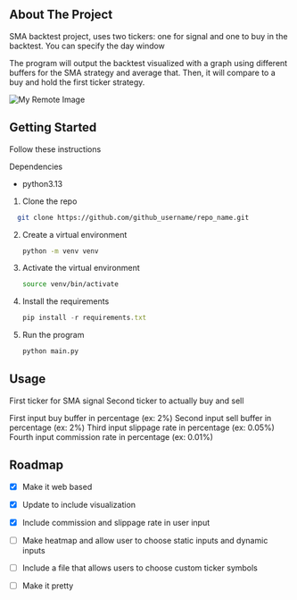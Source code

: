 <!-- ABOUT THE PROJECT -->
## About The Project

SMA backtest project, uses two tickers: one for signal and one to buy in the backtest. You can specify the day window

The program will output the backtest visualized with a graph using different buffers for the SMA strategy and average that. Then, it will compare to a buy and hold the first ticker strategy.


![My Remote Image](https://bpsite.xyz/static/smabacktest1.png)

<!-- GETTING STARTED -->
## Getting Started

Follow these instructions

Dependencies
* python3.13

1. Clone the repo
```sh
  git clone https://github.com/github_username/repo_name.git
  ```
2. Create a virtual environment
   ```sh
   python -m venv venv
   ```
3. Activate the virtual environment
   ```sh
   source venv/bin/activate
   ```
4. Install the requirements
   ```js
   pip install -r requirements.txt
   ```
5. Run the program
   ```sh
   python main.py
   ```
<!-- USAGE -->
## Usage

First ticker for SMA signal
Second ticker to actually buy and sell

First input buy buffer in percentage (ex: 2%)
Second input sell buffer in percentage (ex: 2%)
Third input slippage rate in percentage (ex: 0.05%)
Fourth input commission rate in percentage (ex: 0.01%)

<!-- ROADMAP -->
## Roadmap

- [X] Make it web based
- [X] Update to include visualization
- [X] Include commission and slippage rate in user input
- [ ] Make heatmap and allow user to choose static inputs and dynamic inputs
- [ ] Include a file that allows users to choose custom ticker symbols
- [ ] Make it pretty

